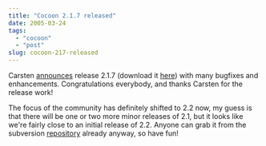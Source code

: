```yaml
---
title: "Cocoon 2.1.7 released"
date: 2005-03-24
tags: 
  - "cocoon"
  - "post"
slug: cocoon-217-released
---
```


Carsten [announces](http://marc.theaimsgroup.com/?l=xml-cocoon-dev&m=111165425228965&w=2) release 2.1.7 (download it [here](http://cocoon.apache.org/mirror.cgi)) with many bugfixes and enhancements. Congratulations everybody, and thanks Carsten for the release work!

The focus of the community has definitely shifted to 2.2 now, my guess is that there will be one or two more minor releases of 2.1, but it looks like we're fairly close to an initial release of 2.2. Anyone can grab it from the subversion [repository](http://svn.apache.org/repos/asf/cocoon/trunk/) already anyway, so have fun!
